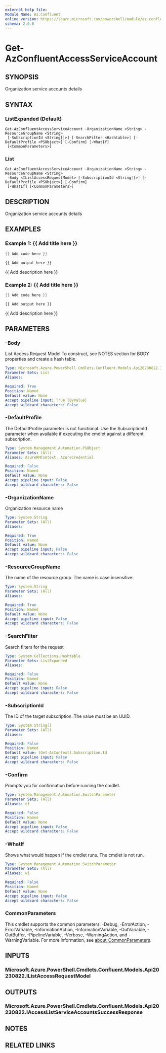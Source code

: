 ```yaml
---
external help file:
Module Name: Az.Confluent
online version: https://learn.microsoft.com/powershell/module/az.confluent/get-azconfluentaccessserviceaccount
schema: 2.0.0
---
```


# Get-AzConfluentAccessServiceAccount

## SYNOPSIS
Organization service accounts details

## SYNTAX

### ListExpanded (Default)
```
Get-AzConfluentAccessServiceAccount -OrganizationName <String> -ResourceGroupName <String>
 [-SubscriptionId <String[]>] [-SearchFilter <Hashtable>] [-DefaultProfile <PSObject>] [-Confirm] [-WhatIf]
 [<CommonParameters>]
```

### List
```
Get-AzConfluentAccessServiceAccount -OrganizationName <String> -ResourceGroupName <String>
 -Body <IListAccessRequestModel> [-SubscriptionId <String[]>] [-DefaultProfile <PSObject>] [-Confirm]
 [-WhatIf] [<CommonParameters>]
```

## DESCRIPTION
Organization service accounts details

## EXAMPLES

### Example 1: {{ Add title here }}
```powershell
{{ Add code here }}
```

```output
{{ Add output here }}
```

{{ Add description here }}

### Example 2: {{ Add title here }}
```powershell
{{ Add code here }}
```

```output
{{ Add output here }}
```

{{ Add description here }}

## PARAMETERS

### -Body
List Access Request Model
To construct, see NOTES section for BODY properties and create a hash table.

```yaml
Type: Microsoft.Azure.PowerShell.Cmdlets.Confluent.Models.Api20230822.IListAccessRequestModel
Parameter Sets: List
Aliases:

Required: True
Position: Named
Default value: None
Accept pipeline input: True (ByValue)
Accept wildcard characters: False
```

### -DefaultProfile
The DefaultProfile parameter is not functional.
Use the SubscriptionId parameter when available if executing the cmdlet against a different subscription.

```yaml
Type: System.Management.Automation.PSObject
Parameter Sets: (All)
Aliases: AzureRMContext, AzureCredential

Required: False
Position: Named
Default value: None
Accept pipeline input: False
Accept wildcard characters: False
```

### -OrganizationName
Organization resource name

```yaml
Type: System.String
Parameter Sets: (All)
Aliases:

Required: True
Position: Named
Default value: None
Accept pipeline input: False
Accept wildcard characters: False
```

### -ResourceGroupName
The name of the resource group.
The name is case insensitive.

```yaml
Type: System.String
Parameter Sets: (All)
Aliases:

Required: True
Position: Named
Default value: None
Accept pipeline input: False
Accept wildcard characters: False
```

### -SearchFilter
Search filters for the request

```yaml
Type: System.Collections.Hashtable
Parameter Sets: ListExpanded
Aliases:

Required: False
Position: Named
Default value: None
Accept pipeline input: False
Accept wildcard characters: False
```

### -SubscriptionId
The ID of the target subscription.
The value must be an UUID.

```yaml
Type: System.String[]
Parameter Sets: (All)
Aliases:

Required: False
Position: Named
Default value: (Get-AzContext).Subscription.Id
Accept pipeline input: False
Accept wildcard characters: False
```

### -Confirm
Prompts you for confirmation before running the cmdlet.

```yaml
Type: System.Management.Automation.SwitchParameter
Parameter Sets: (All)
Aliases: cf

Required: False
Position: Named
Default value: None
Accept pipeline input: False
Accept wildcard characters: False
```

### -WhatIf
Shows what would happen if the cmdlet runs.
The cmdlet is not run.

```yaml
Type: System.Management.Automation.SwitchParameter
Parameter Sets: (All)
Aliases: wi

Required: False
Position: Named
Default value: None
Accept pipeline input: False
Accept wildcard characters: False
```

### CommonParameters
This cmdlet supports the common parameters: -Debug, -ErrorAction, -ErrorVariable, -InformationAction, -InformationVariable, -OutVariable, -OutBuffer, -PipelineVariable, -Verbose, -WarningAction, and -WarningVariable. For more information, see [about_CommonParameters](http://go.microsoft.com/fwlink/?LinkID=113216).

## INPUTS

### Microsoft.Azure.PowerShell.Cmdlets.Confluent.Models.Api20230822.IListAccessRequestModel

## OUTPUTS

### Microsoft.Azure.PowerShell.Cmdlets.Confluent.Models.Api20230822.IAccessListServiceAccountsSuccessResponse

## NOTES

## RELATED LINKS

